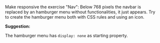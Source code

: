Make responsive the exercise "Nav":
Below 768 pixels the navbar is replaced by an hamburger menu without functionalities, it just appears.
Try to create the hamburger menu both with CSS rules and using an icon.

**Suggestion:**

The hamburger menu has `display: none` as starting property.
